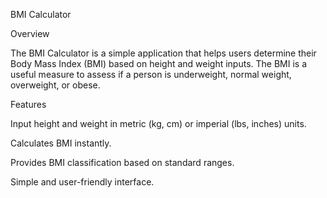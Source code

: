BMI Calculator

Overview

The BMI Calculator is a simple application that helps users determine their Body Mass Index (BMI) based on height and weight inputs. The BMI is a useful measure to assess if a person is underweight, normal weight, overweight, or obese.

Features

Input height and weight in metric (kg, cm) or imperial (lbs, inches) units.

Calculates BMI instantly.

Provides BMI classification based on standard ranges.

Simple and user-friendly interface.

